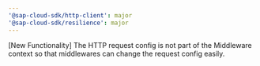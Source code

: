```yaml
---
'@sap-cloud-sdk/http-client': major
'@sap-cloud-sdk/resilience': major
---
```


[New Functionality] The HTTP request config is not part of the Middleware context so that middlewares can change the request config easily.
